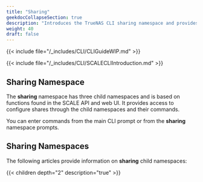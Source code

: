```yaml
---
title: "Sharing"
geekdocCollapseSection: true
description: "Introduces the TrueNAS CLI sharing namespace and provides access to child namespaces and commands including iscsi, nfs, and smb." 
weight: 40
draft: false
---
```




{{< include file="/_includes/CLI/CLIGuideWIP.md" >}}

{{< include file="/_includes/CLI/SCALECLIIntroduction.md" >}}

## Sharing Namespace

The **sharing** namespace has three child namespaces and is based on functions found in the SCALE API and web UI. 
It provides access to configure shares through the child namespaces and their commands.

You can enter commands from the main CLI prompt or from the **sharing** namespace prompts.

## Sharing Namespaces
The following articles provide information on **sharing** child namespaces:

{{< children depth="2" description="true" >}}

